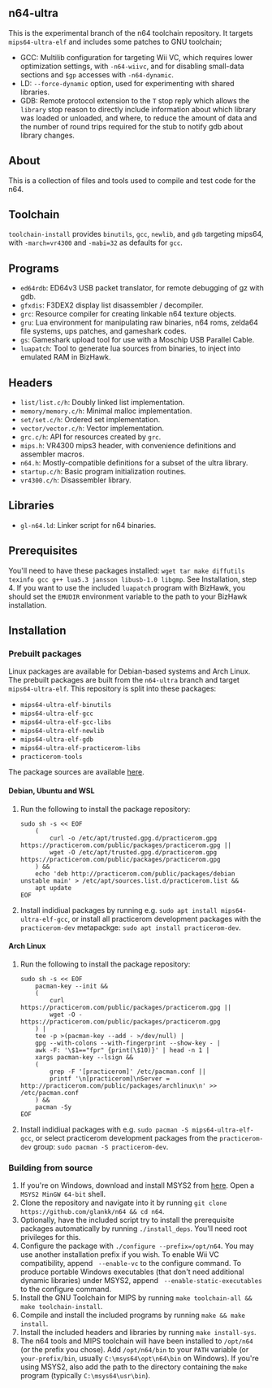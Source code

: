 ## n64-ultra
This is the experimental branch of the n64 toolchain repository. It targets
`mips64-ultra-elf` and includes some patches to GNU toolchain;
-   GCC: Multilib configuration for targeting Wii VC, which requires lower
    optimization settings, with `-n64-wiivc`, and for disabling small-data
    sections and `$gp` accesses with `-n64-dynamic`.
-   LD: `--force-dynamic` option, used for experimenting with shared libraries.
-   GDB: Remote protocol extension to the `T` stop reply which allows the
    `library` stop reason to directly include information about which library
    was loaded or unloaded, and where, to reduce the amount of data and the
    number of round trips required for the stub to notify gdb about library
    changes.

## About
This is a collection of files and tools used to compile and test code for the
n64.

## Toolchain
`toolchain-install` provides `binutils`, `gcc`, `newlib`, and `gdb` targeting
mips64, with `-march=vr4300` and `-mabi=32` as defaults for `gcc`.

## Programs
-   `ed64rdb`: ED64v3 USB packet translator, for remote debugging of gz with
    gdb.
-   `gfxdis`: F3DEX2 display list disassembler / decompiler.
-   `grc`: Resource compiler for creating linkable n64 texture objects.
-   `gru`: Lua environment for manipulating raw binaries, n64 roms, zelda64
    file systems, ups patches, and gameshark codes.
-   `gs`: Gameshark upload tool for use with a Moschip USB Parallel Cable.
-   `luapatch`: Tool to generate lua sources from binaries, to inject into
    emulated RAM in BizHawk.

## Headers
-   `list/list.c/h`: Doubly linked list implementation.
-   `memory/memory.c/h`: Minimal malloc implementation.
-   `set/set.c/h`: Ordered set implementation.
-   `vector/vector.c/h`: Vector implementation.
-   `grc.c/h`: API for resources created by `grc`.
-   `mips.h`: VR4300 mips3 header, with convenience definitions and assembler
    macros.
-   `n64.h`: Mostly-compatible definitions for a subset of the ultra library.
-   `startup.c/h`: Basic program initialization routines.
-   `vr4300.c/h`: Disassembler library.

## Libraries
-   `gl-n64.ld`: Linker script for n64 binaries.

## Prerequisites
You'll need to have these packages installed: `wget tar make diffutils texinfo
gcc g++ lua5.3 jansson libusb-1.0 libgmp`. See Installation, step 4. If you
want to use the included `luapatch` program with BizHawk, you should set the
`EMUDIR` environment variable to the path to your BizHawk installation.

## Installation
### Prebuilt packages
Linux packages are available for Debian-based systems and Arch Linux. The
prebuilt packages are built from the `n64-ultra` branch and target
`mips64-ultra-elf`. This repository is split into these packages:
-   `mips64-ultra-elf-binutils`
-   `mips64-ultra-elf-gcc`
-   `mips64-ultra-elf-gcc-libs`
-   `mips64-ultra-elf-newlib`
-   `mips64-ultra-elf-gdb`
-   `mips64-ultra-elf-practicerom-libs`
-   `practicerom-tools`

The package sources are available
[here](https://github.com/PracticeROM/packages).

#### Debian, Ubuntu and WSL
1.  Run the following to install the package repository:
    ```
    sudo sh -s << EOF
        (
            curl -o /etc/apt/trusted.gpg.d/practicerom.gpg https://practicerom.com/public/packages/practicerom.gpg ||
            wget -O /etc/apt/trusted.gpg.d/practicerom.gpg https://practicerom.com/public/packages/practicerom.gpg
        ) &&
        echo 'deb http://practicerom.com/public/packages/debian unstable main' > /etc/apt/sources.list.d/practicerom.list &&
        apt update
    EOF
    ```

2.  Install indidiual packages by running e.g.
    `sudo apt install mips64-ultra-elf-gcc`, or install all practicerom
    development packages with the `practicerom-dev` metapackge:
    `sudo apt install practicerom-dev`.

#### Arch Linux
1.  Run the following to install the package repository:
    ```
    sudo sh -s << EOF
        pacman-key --init &&
        (
            curl https://practicerom.com/public/packages/practicerom.gpg ||
            wget -O - https://practicerom.com/public/packages/practicerom.gpg
        ) |
        tee -p >(pacman-key --add - >/dev/null) |
        gpg --with-colons --with-fingerprint --show-key - |
        awk -F: '\$1=="fpr" {print(\$10)}' | head -n 1 |
        xargs pacman-key --lsign &&
        (
            grep -F '[practicerom]' /etc/pacman.conf ||
            printf '\n[practicerom]\nServer = http://practicerom.com/public/packages/archlinux\n' >> /etc/pacman.conf
        ) &&
        pacman -Sy
    EOF
    ```

2.  Install indidiual packages with e.g. `sudo pacman -S mips64-ultra-elf-gcc`,
    or select practicerom development packages from the `practicerom-dev`
    group: `sudo pacman -S practicerom-dev`.

### Building from source
1.  If you're on Windows, download and install MSYS2 from
    [here](https://msys2.github.io/). Open a `MSYS2 MinGW 64-bit` shell.
2.  Clone the repository and navigate into it by running
    `git clone https://github.com/glankk/n64 && cd n64`.
3.  Optionally, have the included script try to install the prerequisite
    packages automatically by running `./install_deps`. You'll need root
    privileges for this.
4.  Configure the package with `./configure --prefix=/opt/n64`. You may use
    another installation prefix if you wish. To enable Wii VC compatibility,
    append ` --enable-vc` to the configure command. To produce portable Windows
    executables (that don't need additional dynamic libraries) under MSYS2,
    append ` --enable-static-executables` to the configure command.
5.  Install the GNU Toolchain for MIPS by running `make toolchain-all && make
    toolchain-install`.
6.  Compile and install the included programs by running `make && make
    install`.
7.  Install the included headers and libraries by running `make install-sys`.
8.  The n64 tools and MIPS toolchain will have been installed to `/opt/n64` (or
    the prefix you chose). Add `/opt/n64/bin` to your `PATH` variable (or
    `your-prefix/bin`, usually `C:\msys64\opt\n64\bin` on Windows). If you're
    using MSYS2, also add the path to the directory containing the `make`
    program (typically `C:\msys64\usr\bin`).
